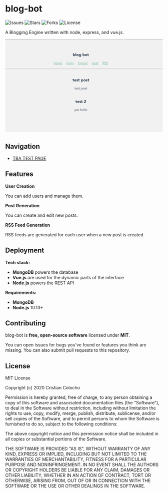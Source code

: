 blog-bot
========

![Issues](https://img.shields.io/github/issues/chosafine/blog-bot)
![Stars](https://img.shields.io/github/stars/chosafine/blog-bot)
![Forks](https://img.shields.io/github/forks/chosafine/blog-bot)
![License](https://img.shields.io/github/license/chosafine/blog-bot)

A Blogging Engine written with node, express, and vue.js.

![Screenshot](demo.png)

## Navigation

- [TBA TEST PAGE]()

## Features

**User Creation**

You can add users and manage them.

**Post Generation**

You can create and edit new posts.

**RSS Feed Generation**

RSS feeds are generated for each user when a new post is created.

## Deployment

**Tech stack:**

- **MongoDB** powers the database
- **Vue.js**  are used for the dynamic parts of the interface
- **Node.js** powers the REST API

**Requirements:**

- **MongoDB**
- **Node.js** 10.13+


## Contributing

blog-bot is **free, open-source software** licensed under **MIT**.

You can open issues for bugs you've found or features you think are missing. You can also submit pull requests to this repository.

## License

MIT License

Copyright (c) 2020 Cristian Colocho

Permission is hereby granted, free of charge, to any person obtaining a copy
of this software and associated documentation files (the "Software"), to deal
in the Software without restriction, including without limitation the rights
to use, copy, modify, merge, publish, distribute, sublicense, and/or sell
copies of the Software, and to permit persons to whom the Software is
furnished to do so, subject to the following conditions:

The above copyright notice and this permission notice shall be included in all
copies or substantial portions of the Software.

THE SOFTWARE IS PROVIDED "AS IS", WITHOUT WARRANTY OF ANY KIND, EXPRESS OR
IMPLIED, INCLUDING BUT NOT LIMITED TO THE WARRANTIES OF MERCHANTABILITY,
FITNESS FOR A PARTICULAR PURPOSE AND NONINFRINGEMENT. IN NO EVENT SHALL THE
AUTHORS OR COPYRIGHT HOLDERS BE LIABLE FOR ANY CLAIM, DAMAGES OR OTHER
LIABILITY, WHETHER IN AN ACTION OF CONTRACT, TORT OR OTHERWISE, ARISING FROM,
OUT OF OR IN CONNECTION WITH THE SOFTWARE OR THE USE OR OTHER DEALINGS IN THE
SOFTWARE.

